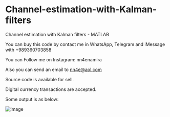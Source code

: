 # Channel-estimation-with-Kalman-filters
Channel estimation with Kalman filters - MATLAB

You can buy this code by contact me in WhatsApp, Telegram and iMessage with +989360703858

You can Follow me on Instagram: nn4enamira

Also you can send an email to nn4e@aol.com

Source code is available for sell.

Digital currency transactions are accepted.

Some output is as below:

![image](https://github.com/user-attachments/assets/d93d770d-da36-49cb-9572-90b367faa5d2)

